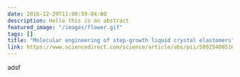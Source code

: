 ```yaml
---
date: 2016-12-29T11:00:59-04:00
description: Hello this is an abstract
featured_image: "/images/flower.gif"
tags: []
title: "Molecular engineering of step-growth liquid crystal elastomers"
link: https://www.sciencedirect.com/science/article/abs/pii/S0925400516321128/
---
```

adsf